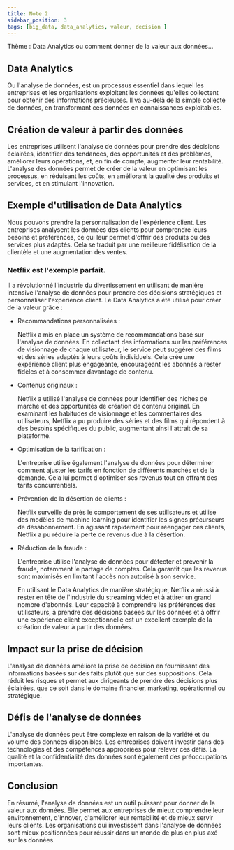 ```yaml
---
title: Note 2
sidebar_position: 3
tags: [big_data, data_analytics, valeur, decision ]
---
```


Thème : Data Analytics ou comment donner de la valeur aux données...

## Data Analytics
Ou l'analyse de données, est un processus essentiel dans lequel les entreprises et les organisations exploitent les données qu'elles collectent pour obtenir des informations précieuses. Il va au-delà de la simple collecte de données, en transformant ces données en connaissances exploitables.

## Création de valeur à partir des données
Les entreprises utilisent l'analyse de données pour prendre des décisions éclairées, identifier des tendances, des opportunités et des problèmes, améliorer leurs opérations, et, en fin de compte, augmenter leur rentabilité. L'analyse des données permet de créer de la valeur en optimisant les processus, en réduisant les coûts, en améliorant la qualité des produits et services, et en stimulant l'innovation.
  
## Exemple d'utilisation de Data Analytics
Nous pouvons prendre la personnalisation de l'expérience client. Les entreprises analysent les données des clients pour comprendre leurs besoins et préférences, ce qui leur permet d'offrir des produits ou des services plus adaptés. Cela se traduit par une meilleure fidélisation de la clientèle et une augmentation des ventes.

### Netflix est l'exemple parfait.
Il a révolutionné l'industrie du divertissement en utilisant de manière intensive l'analyse de données pour prendre des décisions stratégiques et personnaliser l'expérience client. Le Data Analytics a été utilisé pour créer de la valeur grâce :

- Recommandations personnalisées :

	Netflix a mis en place un système de recommandations basé sur l'analyse de données. En collectant des informations sur les préférences de visionnage de chaque utilisateur, le service peut suggérer des films et des séries adaptés à leurs goûts individuels. Cela crée une expérience client plus engageante, encourageant les abonnés à rester fidèles et à consommer davantage de contenu.

- Contenus originaux :

	Netflix a utilisé l'analyse de données pour identifier des niches de marché et des opportunités de création de contenu original. En examinant les habitudes de visionnage et les commentaires des utilisateurs, Netflix a pu produire des séries et des films qui répondent à des besoins spécifiques du public, augmentant ainsi l'attrait de sa plateforme.

- Optimisation de la tarification :

	L'entreprise utilise également l'analyse de données pour déterminer comment ajuster les tarifs en fonction de différents marchés et de la demande. Cela lui permet d'optimiser ses revenus tout en offrant des tarifs concurrentiels.

- Prévention de la désertion de clients :

	Netflix surveille de près le comportement de ses utilisateurs et utilise des modèles de machine learning pour identifier les signes précurseurs de désabonnement. En agissant rapidement pour réengager ces clients, Netflix a pu réduire la perte de revenus due à la désertion.

- Réduction de la fraude :

	L'entreprise utilise l'analyse de données pour détecter et prévenir la fraude, notamment le partage de comptes. Cela garantit que les revenus sont maximisés en limitant l'accès non autorisé à son service.

	En utilisant le Data Analytics de manière stratégique, Netflix a réussi à rester en tête de l'industrie du streaming vidéo et à attirer un grand nombre d'abonnés. Leur capacité à comprendre les préférences des utilisateurs, à prendre des décisions basées sur les données et à offrir une expérience client exceptionnelle est un excellent exemple de la création de valeur à partir des données.

## Impact sur la prise de décision
L'analyse de données améliore la prise de décision en fournissant des informations basées sur des faits plutôt que sur des suppositions. Cela réduit les risques et permet aux dirigeants de prendre des décisions plus éclairées, que ce soit dans le domaine financier, marketing, opérationnel ou stratégique.

## Défis de l'analyse de données
L'analyse de données peut être complexe en raison de la variété et du volume des données disponibles. Les entreprises doivent investir dans des technologies et des compétences appropriées pour relever ces défis. La qualité et la confidentialité des données sont également des préoccupations importantes.

## Conclusion
En résumé, l'analyse de données est un outil puissant pour donner de la valeur aux données. Elle permet aux entreprises de mieux comprendre leur environnement, d'innover, d'améliorer leur rentabilité et de mieux servir leurs clients. Les organisations qui investissent dans l'analyse de données sont mieux positionnées pour réussir dans un monde de plus en plus axé sur les données.
